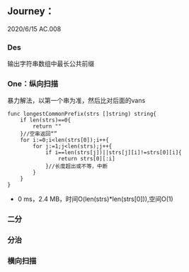 ## Journey：
2020/6/15 AC.008
### Des
输出字符串数组中最长公共前缀
### One：纵向扫描
暴力解法，以第一个串为准，然后比对后面的vans
```golang
func longestCommonPrefix(strs []string) string{
    if len(strs)==0{
        return ""
    }//空串返回“”
    for i:=0;i<len(strs[0]);i++{
        for j:=1;j<len(strs);j++{
            if i==len(strs[j])||strs[j][i]!=strs[0][i]{
                return strs[0][:i]
            }//长度超出或不等，中断
        }
    }
}
```
- 0 ms，2.4 MB，时间O(len(strs)*len(strs[0])),空间O(1)

### 二分

### 分治

### 横向扫描